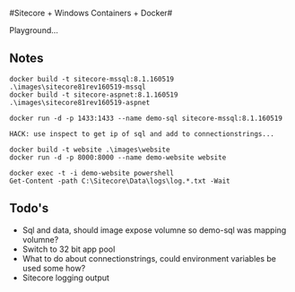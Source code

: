 #Sitecore + Windows Containers + Docker#

Playground...

## Notes ##

	docker build -t sitecore-mssql:8.1.160519 .\images\sitecore81rev160519-mssql
	docker build -t sitecore-aspnet:8.1.160519 .\images\sitecore81rev160519-aspnet

	docker run -d -p 1433:1433 --name demo-sql sitecore-mssql:8.1.160519

	HACK: use inspect to get ip of sql and add to connectionstrings...

	docker build -t website .\images\website
	docker run -d -p 8000:8000 --name demo-website website

	docker exec -t -i demo-website powershell
	Get-Content -path C:\Sitecore\Data\logs\log.*.txt -Wait

## Todo's ##

- Sql and data, should image expose volumne so demo-sql was mapping volumne? 
- Switch to 32 bit app pool
- What to do about connectionstrings, could environment variables be used some how?
- Sitecore logging output